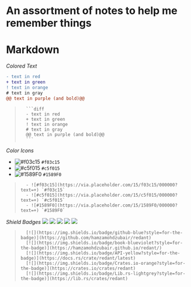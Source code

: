 # An assortment of notes to help me remember things

# Markdown
_Colored Text_
```diff
- text in red
+ text in green
! text in orange
# text in gray
@@ text in purple (and bold)@@
```
>
>       ```diff
>       - text in red
>       + text in green
>       ! text in orange
>       # text in gray
>       @@ text in purple (and bold)@@
>       ```
>

_Color Icons_
- ![#f03c15](https://via.placeholder.com/15/f03c15/000000?text=+) `#f03c15`
- ![#c5f015](https://via.placeholder.com/15/c5f015/000000?text=+) `#c5f015`
- ![#1589F0](https://via.placeholder.com/15/1589F0/000000?text=+) `#1589F0`

>
>       - ![#f03c15](https://via.placeholder.com/15/f03c15/000000?text=+) `#f03c15`
>       - ![#c5f015](https://via.placeholder.com/15/c5f015/000000?text=+) `#c5f015`
>       - ![#1589F0](https://via.placeholder.com/15/1589F0/000000?text=+) `#1589F0`
>

_Shield Badges_
[![](https://img.shields.io/badge/github-blue?style=for-the-badge)](https://github.com/hamzamohdzubair/redant)
[![](https://img.shields.io/badge/book-blueviolet?style=for-the-badge)](https://hamzamohdzubair.github.io/redant/)
[![](https://img.shields.io/badge/API-yellow?style=for-the-badge)](https://docs.rs/crate/redant/latest)
[![](https://img.shields.io/badge/Crates.io-orange?style=for-the-badge)](https://crates.io/crates/redant)
[![](https://img.shields.io/badge/Lib.rs-lightgrey?style=for-the-badge)](https://lib.rs/crates/redant)

>
>       [![](https://img.shields.io/badge/github-blue?style=for-the-badge)](https://github.com/hamzamohdzubair/redant)
>       [![](https://img.shields.io/badge/book-blueviolet?style=for-the-badge)](https://hamzamohdzubair.github.io/redant/)
>       [![](https://img.shields.io/badge/API-yellow?style=for-the-badge)](https://docs.rs/crate/redant/latest)
>       [![](https://img.shields.io/badge/Crates.io-orange?style=for-the-badge)](https://crates.io/crates/redant)
>       [![](https://img.shields.io/badge/Lib.rs-lightgrey?style=for-the-badge)](https://lib.rs/crates/redant)
>
#